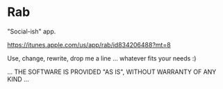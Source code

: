 Rab
===

"Social-ish" app.

https://itunes.apple.com/us/app/rab/id834206488?mt=8

Use, change, rewrite, drop me a line ... whatever fits your needs :)

... THE SOFTWARE IS PROVIDED "AS IS", WITHOUT WARRANTY OF ANY KIND ...

